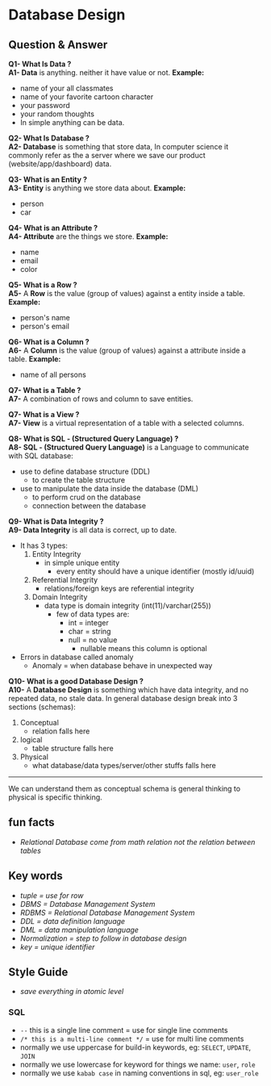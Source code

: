 # Database Design

## Question & Answer

**Q1- What Is Data ?** <br />
**A1- Data** is anything. neither it have value or not.
**Example:**
- name of your all classmates
- name of your favorite cartoon character
- your password
- your random thoughts 
- In simple anything can be data.

**Q2- What Is Database ?** <br />
**A2- Database** is something that store data, In computer science it commonly refer as the a server where we save our product (website/app/dashboard) data.

**Q3- What is an Entity ?** <br />
**A3- Entity** is anything we store data about.
**Example:**
- person
- car

**Q4- What is an Attribute ?** <br />
**A4- Attribute** are the things we store.
**Example:**
- name
- email
- color

**Q5- What is a Row ?** <br />
**A5-** A **Row** is the value (group of values) against a entity inside a table.
**Example:**
- person's name
- person's email

**Q6- What is a Column ?** <br />
**A6-** A **Column** is the value (group of values) against a attribute inside a table.
**Example:**
- name of all persons

**Q7- What is a Table ?** <br />
**A7-** A combination of rows and column to save entities.

**Q7- What is a View ?** <br />
**A7- View** is a virtual representation of a table with a selected columns.

**Q8- What is SQL - (Structured Query Language) ?** <br />
**A8- SQL - (Structured Query Language)** is a Language to communicate with SQL database:
- use to define database structure (DDL)
    - to create the table structure
- use to manipulate the data inside the database (DML)
    - to perform crud on the database
    - connection between the database

**Q9- What is Data Integrity ?** <br />
**A9- Data Integrity** is all data is correct, up to date.
- It has 3 types:
    1. Entity Integrity
        - in simple unique entity
            - every entity should have a unique identifier (mostly id/uuid)
    2. Referential Integrity
        - relations/foreign keys are referential integrity
    3. Domain Integrity
        - data type is domain integrity (int(11)/varchar(255))
            - few of data types are:
                - int = integer
                - char = string
                - null = no value
                    - nullable means this column is optional 
- Errors in database called anomaly
    - Anomaly = when database behave in unexpected way

**Q10- What is a good Database Design ?** <br />
**A10-** A **Database Design** is something which have data integrity, and no repeated data, no stale data.
In general database design break into 3 sections (schemas):
1. Conceptual
    - relation falls here
2. logical
    - table structure falls here
3. Physical
    - what database/data types/server/other stuffs falls here
--- 
We can understand them as conceptual schema is general thinking to physical is specific thinking.

## fun facts
- *Relational Database come from math relation not the relation between tables*

## Key words
- *tuple = use for row*
- *DBMS = Database Management System*
- *RDBMS = Relational Database Management System*
- *DDL = data definition language*
- *DML = data manipulation language*
- *Normalization = step to follow in database design*
- *key = unique identifier*

## Style Guide
- *save everything in atomic level*
### SQL
- `--` this is a single line comment = use for single line comments
- `/*
    this is a multi-line
    comment
  */` = use for multi line comments
- normally we use uppercase for build-in keywords, eg: `SELECT`, `UPDATE`, `JOIN`
- normally we use lowercase for keyword for things we name: `user`, `role`
- normally we use `kabab case` in naming conventions in sql, eg: `user_role`

